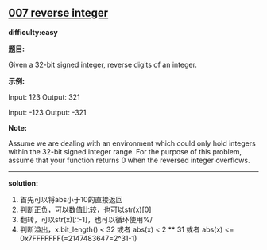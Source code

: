 ## [007 reverse integer](https://leetcode.com/problems/reverse-integer/description/)

**difficulty:easy**

**题目:**

Given a 32-bit signed integer, reverse digits of an integer.


**示例:**

Input: 123
Output:  321

Input: -123
Output: -321


**Note:**

Assume we are dealing with an environment which could only hold integers within the 32-bit signed integer range. For the purpose of this problem, assume that your function returns 0 when the reversed integer overflows.


---
**solution:**
1. 首先可以将abs小于10的直接返回
2. 判断正负，可以数值比较，也可以str(x)[0]
3. 翻转，可以str(x)[::-1]，也可以循环使用%/
4. 判断溢出，x.bit_length() < 32 或者 abs(x) < 2 ** 31 或者 abs(x) <= 0x7FFFFFFF(=2147483647=2^31-1)
